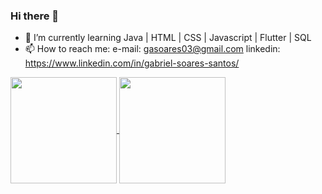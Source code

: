 ### Hi there 👋

- 🌱 I’m currently learning Java | HTML | CSS | Javascript | Flutter | SQL
- 📫 How to reach me: e-mail: gasoares03@gmail.com  linkedin: https://www.linkedin.com/in/gabriel-soares-santos/


<a href="https://github.com/anuraghazra/github-readme-stats">
  <img align="center" height="170em" src="https://github-readme-stats.vercel.app/api?username=soaresssg&show_icons=true&theme=dark" />
</a>
<a href="https://github.com/anuraghazra/convoychat">
  <img align="center" height="170em" src="https://github-readme-stats.vercel.app/api/top-langs/?username=soaresssg&theme=dark" />
</a>



